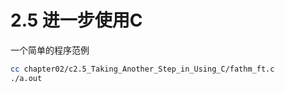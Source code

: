# 2.5 进一步使用C

一个简单的程序范例

```bash
cc chapter02/c2.5_Taking_Another_Step_in_Using_C/fathm_ft.c
./a.out
```
